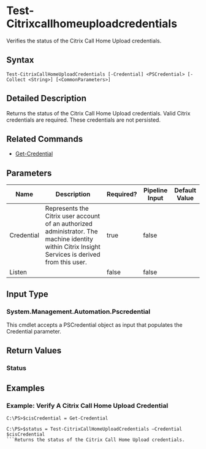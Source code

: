 ﻿
# Test-Citrixcallhomeuploadcredentials
Verifies the status of the Citrix Call Home Upload credentials.
## Syntax
```
Test-CitrixCallHomeUploadCredentials [-Credential] <PSCredential> [-Collect <String>] [<CommonParameters>]
```
## Detailed Description
Returns the status of the Citrix Call Home Upload credentials. Valid Citrix credentials are required. These credentials are not persisted.


## Related Commands

* [Get-Credential](../Get-Credential/)
## Parameters
| Name   | Description | Required? | Pipeline Input | Default Value |
| --- | --- | --- | --- | --- |
| Credential | Represents the Citrix user account of an authorized administrator. The machine identity within Citrix Insight Services is derived from this user. | true | false |  |
| Listen |  | false | false |  |

## Input Type

### System.Management.Automation.Pscredential
This cmdlet accepts a PSCredential object as input that populates the Credential parameter.
## Return Values

### Status

## Examples

### Example: Verify A Citrix Call Home Upload Credential
```
C:\PS>$cisCredential = Get-Credential

C:\PS>$status = Test-CitrixCallHomeUploadCredentials –Credential $cisCredential
```Returns the status of the Citrix Call Home Upload credentials.
